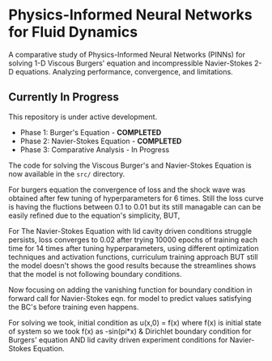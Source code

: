 # Physics-Informed Neural Networks for Fluid Dynamics
A comparative study of Physics-Informed Neural Networks (PINNs) for solving 1-D Viscous Burgers' equation and incompressible Navier-Stokes 2-D equations. Analyzing performance, convergence, and limitations.

## Currently In Progress 
This repository is under active development.
*   Phase 1: Burger's Equation - **COMPLETED** 
*   Phase 2: Navier-Stokes Equation - **COMPLETED** 
*   Phase 3: Comparative Analysis - In Progress

The code for solving the Viscous Burger's and Navier-Stokes Equation is now available in the `src/` directory.

For burgers equation the convergence of loss and the shock wave was obtained after few tuning of hyperparameters for 6 times. Still the loss curve is having the fluctions between 0.1 to 0.01 but its still managable can can be easily refined due to the equation's simplicity, BUT,

For The Navier-Stokes Equation with lid cavity driven conditions struggle persists, loss converges to 0.02 after trying 10000 epochs of training each time for 14 times after tuning hyperparameters, using different optimization techniques and activation functions, curriculum training approach BUT still the model doesn't shows the good results because the streamlines shows that the model is not following boundary conditions.

Now focusing on adding the vanishing function for boundary condition in forward call for Navier-Stokes eqn. for model to predict values satisfying the BC's before training even happens.

For solving we took, initial condition as u(x,0) = f(x) where f(x) is initial state of system so we took f(x) as -sin(pi*x) & Dirichlet boundary condition for Burgers' equation AND lid cavity driven experiment conditions for Navier-Stokes Equation.


